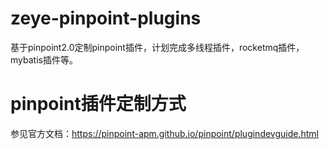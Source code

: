 # zeye-pinpoint-plugins

基于pinpoint2.0定制pinpoint插件，计划完成多线程插件，rocketmq插件，mybatis插件等。


# pinpoint插件定制方式

参见官方文档：https://pinpoint-apm.github.io/pinpoint/plugindevguide.html
